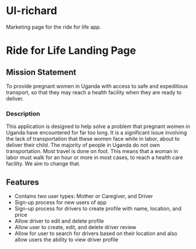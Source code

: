# UI-richard
Marketing page for the ride for life app.
# Ride for Life Landing Page

## Mission Statement
To provide pregnant women in Uganda with access to safe and expeditious transport, so that they may reach a health facility when they are ready to deliver.
### Description
This application is designed to help solve a problem that pregnant women in Uganda have encountered for far too long. It is a significant issue involving the lack of transportation that these women face while in labor, about to deliver their child. The majority of people in Uganda do not own transportation. Most travel is done on foot. This means that a woman in labor must walk for an hour or more in most cases, to reach a health care facility. We aim to change that.

## Features
- Contains two user types: Mother or Caregiver, and Driver
- Sign-up process for new users of app
- Sign-up process for drivers to create profile with name,
location, and price
- Allow driver to edit and delete profile
- Allow user to create, edit, and delete driver review
- Allow for user to search for drivers based on their location and also
allow users the ability to view driver profile
